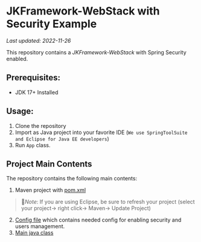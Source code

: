 # JKFramework-WebStack with Security Example
_Last updated: 2022-11-26_

This repository contains a _JKFramework-WebStack_ with Spring Security enabled.

## Prerequisites:
- JDK 17+ Installed

## Usage:
1. Clone the repository
2. Import as Java project into your favorite IDE (`We use SpringToolSuite and Eclipse for Java EE developers`)
3. Run `App` class.

## Project Main Contents 
The repository  contains the following main contents: 
1. Maven project with [pom.xml](pom.xml)
  > :page_facing_up:*Note*: If you are using Eclipse, be sure to refresh your project (select your project→ right click→ Maven→ Update Project)
2. [Config file](src/main/resources/config.properties) which contains needed config for enabling security and users management.
8. [Main java class](src/main/java/com/app/App.java)  

